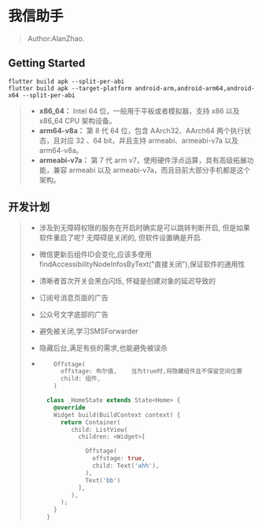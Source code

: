 # 我信助手

> Author:AlanZhao.
>

## Getting Started

```
flutter build apk --split-per-abi
flutter build apk --target-platform android-arm,android-arm64,android-x64 --split-per-abi
```

> - **x86_64：** Intel 64 位，一般用于平板或者模拟器，支持 x86 以及 x86_64 CPU 架构设备。
> - **arm64-v8a：** 第 8 代 64 位，包含 AArch32、AArch64 两个执行状态，且对应 32 、64 bit，并且支持 armeabi、armeabi-v7a 以及 arm64-v8a。
> - **armeabi-v7a：** 第 7 代 arm v7，使用硬件浮点运算，具有高级拓展功能，兼容 armeabi 以及 armeabi-v7a，而且目前大部分手机都是这个架构。

## 开发计划

> - 涉及到无障碍权限的服务在开启时确实是可以跳转判断开启, 但是如果软件重启了呢? 无障碍是关闭的, 但软件设置确是开启.
>
> - 微信更新后组件ID会变化,应该多使用findAccessibilityNodeInfosByText("直接关闭"),保证软件的通用性
>
> - 清晰者首次开关会黑白闪烁, 怀疑是创建对象的延迟导致的
>
> - 订阅号消息页面的广告
>
> - 公众号文字底部的广告
>
> - 避免被关闭,学习SMSForwarder
>
> - 隐藏后台,满足有些的需求,也能避免被误杀
>
> - ```dart
>       Offstage(
>         offstage: 布尔值,    当为true时,将隐藏组件且不保留空间位置
>         child: 组件,
>       )
>   
>     class _HomeState extends State<Home> {
>       @override
>       Widget build(BuildContext context) {
>         return Container(
>            child: ListView(
>              children: <Widget>[
>   
>                Offstage(
>                  offstage: true,
>                  child: Text('ahh'),
>                ),
>                Text('bb')
>              ],
>            ),
>         );
>       }
>     }
>   ```
>

